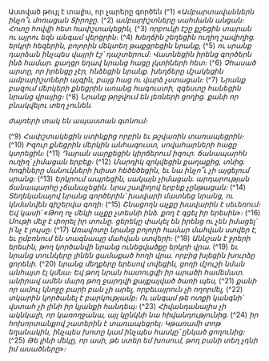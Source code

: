 
Աստված թույլ է տալիս, որ չարերը գործեն
(^1) _«Ամբարտավաններն ինչո՞ւ մոռացան Տիրոջը._
(^2) _ամբարիշտները սահմանն անցան։
Հոտը հովվի հետ հափշտակեցին,_
(^3) _որբուկի էշը քշեցին տարան ու այրու եզն անգամ վերցրին։_
(^4) _Խեղճին շեղեցին ուղիղ շավիղից.
երկրի հեզերին, բոլորին մեկտեղ թաքցրեցին նրանք,_
(^5) _ու սրանք դարձան ինչպես վայրի էշ՝ դաշտերում։
Վատնեցին իրենց գործերն ինձ համար.
քաղցր եղավ նրանց հացը լկտիների հետ։_
(^6) _Չհասած արտը, որ իրենցը չէր, հնձեցին նրանք.
խեղճերը մշակեցին ամբարիշտների այգին, բայց հաց ու վարձ չստացան։_
(^7) _Նրանք բազում մերկերի քնեցրին առանց հագուստի,
զգեստը հանեցին նրանց վրայից։_
(^8) _Նրանք թրջվում են լեռների ցողից.
քանի որ բնակվելու տեղ չունեն._


_ժայռերի տակ են ապաստան գտնում։_

(^9) _Հափշտակեցին ստինքից որբին
եւ թշվառին տառապեցրին։_
(^10) _Իզուր քնեցրին մերկին անհագուստ,
սովահարների հացը կտրեցին։_
(^11) _Դարան սարքեցին կիրճերում իզուր.
ճանապարհն ուղիղ՝ չիմացան երբեք։_
(^12) _Մարդիկ զրկվեցին քաղաքից, տնից.
հոգիները մանուկների խիստ հեծեծեցին,
եւ նա ինչո՞ւ չի այցելում սրանց։_
(^13) _Երկրում ապրեցին, սակայն չիմացան.
արդարության ճանապարհը չճանաչեցին.
նրա շավիղով երբեք չընթացան։_
(^14) _Տեղեկանալով նրանց գործերին՝ խավարի մատնեց նրանց,
ու կնմանվեն գիշերվա գողի։_
(^15) _Շնացողն աչքը խավարին է սեւեռում։
Եվ կասի՝ «Թող ոչ մեկի աչքը չտեսնի ինձ.
քող է գցել իր երեսին»։_
(^16) _Մութի մեջ է փորել իր տունը.
ցերեկը փակել են իրենց
ու չեն իմացել՝ ի՛նչ է լույսը։_
(^17) _Առավոտը նրանց բոլորի համար մահվան ստվեր է,
եւ ըմբռնում են տագնապը մահվան ստվերի։_
(^18) _Աննշան է ջրերի երեսին,
թող կործանվի նրանց ունեցվածքը երկրի վրա._
(^19) _եւ նրանց տունկերը լինեն ցամաքած հողի վրա.
որբից խլեցին խուրձը ցորենի._
(^20) _նրանց մեղքերը երեսով տվեցին,
ցողի մշուշի նման անհայտ էլ կմնա։
Եվ թող նրան հատուցվի իր արածի համեմատ.
անիրավ ամեն մարդ թող ջարդվի քայքայված ծառի պես,_
(^21) _քանի որ ամուլ կնոջը բարի բան չի արել,
որբեւայրուն չի ողորմել,_
(^22) _տկարին կործանել է բարկությամբ։
Ու անգամ թե ոտքի կանգնի՝
վստահ չի լինի իր կյանքի հանդեպ։_
(^23) _Հիվանդանալիս չի ակնկալի, որ կառողջանա,
այլ կընկնի նա հիվանդությունից._
(^24) _իր հոխորտանքով շատերին է տառապեցրել։
Կթառամի տոթ եղանակին,
ինչպես խոտը կամ ինչպես հասկը՝ ընկած ցողունից։_
(^25) _Թե լինի մեկը, որ ասի, թե ստեր եմ խոսում,
թող բանի տեղ չդնի իմ ասածները»։_
